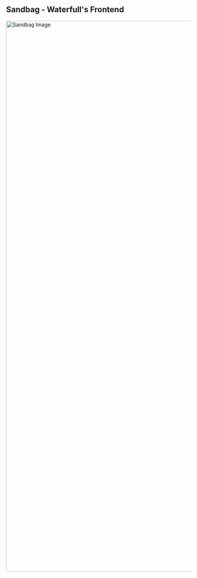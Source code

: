 ## Sandbag - Waterfull's Frontend
<p>
  <img src="https://www.nps.gov/npgallery/GetAsset/d0546fa9-2956-4fe0-9d47-8e1cfeec19b4/proxy/hires?" width="1500" alt="Sandbag Image" />
</p>